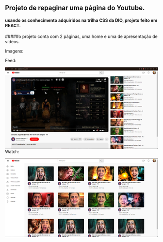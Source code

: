 ## Projeto de repaginar uma página do Youtube.
#### usando os conhecimento adquiridos na trilha CSS da DIO, projeto feito em REACT.
#####o projeto conta com 2 páginas, uma home e uma de apresentação de vídeos.

Imagens: 

Feed:

<img align="left" src="/public/img/Captura de tela 2023-11-12 134622.png" alt="ellinfeh"> 

Watch:

<img align="left" src="https://github.com/EllinFeh/youtube-landing/blob/main/public/img/Captura%20de%20tela%202023-11-12%20141119.png?raw=true" alt="ellinfeh"> 
